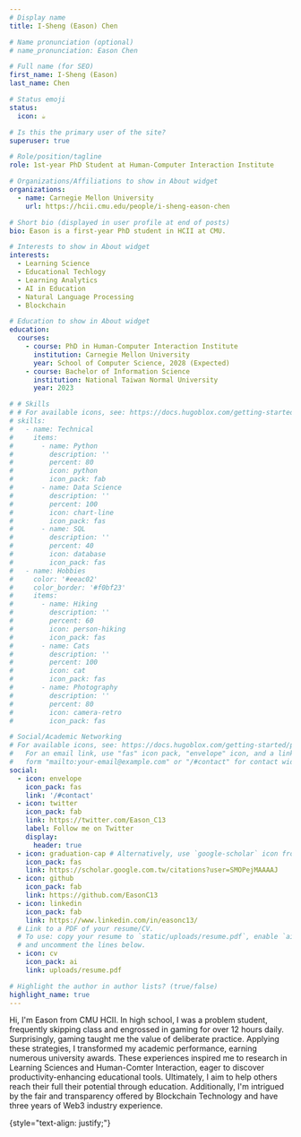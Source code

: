 ```yaml
---
# Display name
title: I-Sheng (Eason) Chen

# Name pronunciation (optional)
# name_pronunciation: Eason Chen

# Full name (for SEO)
first_name: I-Sheng (Eason)
last_name: Chen

# Status emoji
status:
  icon: ☕️

# Is this the primary user of the site?
superuser: true

# Role/position/tagline
role: 1st-year PhD Student at Human-Computer Interaction Institute

# Organizations/Affiliations to show in About widget
organizations:
  - name: Carnegie Mellon University
    url: https://hcii.cmu.edu/people/i-sheng-eason-chen

# Short bio (displayed in user profile at end of posts)
bio: Eason is a first-year PhD student in HCII at CMU.

# Interests to show in About widget
interests:
  - Learning Science
  - Educational Techlogy
  - Learning Analytics
  - AI in Education
  - Natural Language Processing
  - Blockchain

# Education to show in About widget
education:
  courses:
    - course: PhD in Human-Computer Interaction Institute
      institution: Carnegie Mellon University
      year: School of Computer Science, 2028 (Expected)
    - course: Bachelor of Information Science
      institution: National Taiwan Normal University
      year: 2023

# # Skills
# # For available icons, see: https://docs.hugoblox.com/getting-started/page-builder/#icons
# skills:
#   - name: Technical
#     items:
#       - name: Python
#         description: ''
#         percent: 80
#         icon: python
#         icon_pack: fab
#       - name: Data Science
#         description: ''
#         percent: 100
#         icon: chart-line
#         icon_pack: fas
#       - name: SQL
#         description: ''
#         percent: 40
#         icon: database
#         icon_pack: fas
#   - name: Hobbies
#     color: '#eeac02'
#     color_border: '#f0bf23'
#     items:
#       - name: Hiking
#         description: ''
#         percent: 60
#         icon: person-hiking
#         icon_pack: fas
#       - name: Cats
#         description: ''
#         percent: 100
#         icon: cat
#         icon_pack: fas
#       - name: Photography
#         description: ''
#         percent: 80
#         icon: camera-retro
#         icon_pack: fas

# Social/Academic Networking
# For available icons, see: https://docs.hugoblox.com/getting-started/page-builder/#icons
#   For an email link, use "fas" icon pack, "envelope" icon, and a link in the
#   form "mailto:your-email@example.com" or "/#contact" for contact widget.
social:
  - icon: envelope
    icon_pack: fas
    link: '/#contact'
  - icon: twitter
    icon_pack: fab
    link: https://twitter.com/Eason_C13
    label: Follow me on Twitter
    display:
      header: true
  - icon: graduation-cap # Alternatively, use `google-scholar` icon from `ai` icon pack
    icon_pack: fas
    link: https://scholar.google.com.tw/citations?user=SMOPejMAAAAJ
  - icon: github
    icon_pack: fab
    link: https://github.com/EasonC13
  - icon: linkedin
    icon_pack: fab
    link: https://www.linkedin.com/in/easonc13/
  # Link to a PDF of your resume/CV.
  # To use: copy your resume to `static/uploads/resume.pdf`, enable `ai` icons in `params.yaml`,
  # and uncomment the lines below.
  - icon: cv
    icon_pack: ai
    link: uploads/resume.pdf

# Highlight the author in author lists? (true/false)
highlight_name: true
---
```


Hi, I'm Eason from CMU HCII. In high school, I was a problem student, frequently skipping class and engrossed in gaming for over 12 hours daily. Surprisingly, gaming taught me the value of deliberate practice. Applying these strategies, I transformed my academic performance, earning numerous university awards. These experiences inspired me to research in Learning Sciences and Human-Comter Interaction, eager to discover productivity-enhancing educational tools. Ultimately, I aim to help others reach their full their potential through education. Additionally, I'm intrigued by the fair and transparency offered by Blockchain Technology and have three years of Web3 industry experience.

{style="text-align: justify;"}
